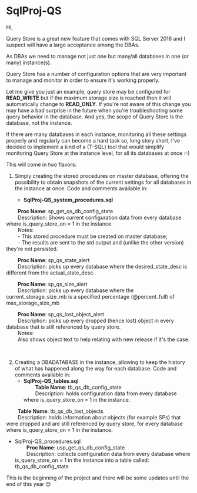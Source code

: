 # SqlProj-QS


Hi,

Query Store is a great new feature that comes with SQL Server 2016 and I suspect will have a large acceptance among the DBAs.

As DBAs we need to manage not just one but many/all databases in one (or many) instance(s). 

Query Store has a number of configuration options that are very important to manage and monitor in order to ensure it's working properly. 

Let me give you just an example, query store may be configured for **READ_WRITE** but if the maximum storage size is reached then it will automatically change to **READ_ONLY**. If you're not aware of this change you may have a bad surprise in the future when you're troubleshooting some query behavior in the database. And yes, the scope of Query Store is the database, not the instance.

If there are many databases in each instance, monitoring all these settings properly and regularly can become a hard task so, long story short, I've decided to implement a kind of a (T-SQL) tool that would simplify monitoring Query Store at the instance level, for all its databases at once :-)

This will come in two flavors:

1. Simply creating the stored procedures on master database, offering the possibility to obtain snapshots of the current settings for all databases in the instance at once. Code and comments available in:

   - **SqlProj-QS_system_procedures.sql**  
     
   &nbsp;&nbsp;&nbsp;&nbsp;&nbsp;&nbsp;**Proc Name**: sp_get_qs_db_config_state  
   &nbsp;&nbsp;&nbsp;&nbsp;&nbsp;&nbsp;Description: Shows current configuration data from every database where is_query_store_on = 1 in the instance.  
   &nbsp;&nbsp;&nbsp;&nbsp;&nbsp;&nbsp;Notes:  
   &nbsp;&nbsp;&nbsp;&nbsp;&nbsp;&nbsp;- This stored procedure must be created on master database;  
   &nbsp;&nbsp;&nbsp;&nbsp;&nbsp;&nbsp;- The results are sent to the std output and (unlike the other version) they're not persisted.  
     
   &nbsp;&nbsp;&nbsp;&nbsp;&nbsp;&nbsp;**Proc Name**: sp_qs_state_alert  
   &nbsp;&nbsp;&nbsp;&nbsp;&nbsp;&nbsp;Description: picks up every database where the desired_state_desc is different from the actual_state_desc.  
   
   &nbsp;&nbsp;&nbsp;&nbsp;&nbsp;&nbsp;**Proc Name**: sp_qs_size_alert  
   &nbsp;&nbsp;&nbsp;&nbsp;&nbsp;&nbsp;Description: picks up every database where the current_storage_size_mb is a specified percentage (@percent_full) of max_storage_size_mb  
   
   &nbsp;&nbsp;&nbsp;&nbsp;&nbsp;&nbsp;**Proc Name**: sp_qs_lost_object_alert  
   &nbsp;&nbsp;&nbsp;&nbsp;&nbsp;&nbsp;Description: picks up every dropped (hence lost) object in every database that is still referenced by query store.  
   &nbsp;&nbsp;&nbsp;&nbsp;&nbsp;&nbsp;Notes:  
   &nbsp;&nbsp;&nbsp;&nbsp;&nbsp;&nbsp;Also shows object text to help relating with new release if it's the case.  
   
   
   
2. Creating a DBADATABASE in the instance, allowing to keep the history of what has happened along the way for each database. Code and comments available in:
   - **SqlProj-QS_tables.sql**  
   &nbsp;&nbsp;&nbsp;&nbsp;&nbsp;&nbsp;**Table Name**: tb_qs_db_config_state  
   &nbsp;&nbsp;&nbsp;&nbsp;&nbsp;&nbsp;Description: holds configuration data from every database where is_query_store_on = 1 in the instance.  
   
   &nbsp;&nbsp;&nbsp;&nbsp;&nbsp;&nbsp;**Table Name**: tb_qs_db_lost_objects  
   &nbsp;&nbsp;&nbsp;&nbsp;&nbsp;&nbsp;Description: holds information about objects (for example SPs) that were dropped and are still referenced by query store, for every database where is_query_store_on = 1 in the instance.  
   
   - SqlProj-QS_procedures.sql  
   &nbsp;&nbsp;&nbsp;&nbsp;&nbsp;&nbsp;**Proc Name**: usp_get_qs_db_config_state  
   &nbsp;&nbsp;&nbsp;&nbsp;&nbsp;&nbsp;Description: collects configuration data from every database where is_query_store_on = 1 in the instance into a table called: tb_qs_db_config_state  
   


This is the beginning of the project and there will be some updates until the end of this year 😊


